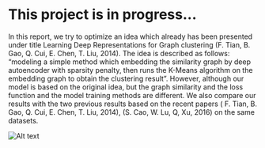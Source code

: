 # This project is in progress...
In this report, we try to optimize an idea which already has been presented under title Learning Deep Representations for Graph clustering (F. Tian, B. Gao, Q. Cui, E. Chen, T. Liu, 2014). The idea is described as follows: “modeling a simple method which embedding the similarity graph by deep autoencoder with sparsity penalty, then runs the K-Means algorithm on the embedding graph to obtain the clustering result”. However, although our model is based on the original idea, but the graph similarity and the loss function and the model training methods are different. We also compare our results with the two previous results based on the recent papers ( F. Tian, B. Gao, Q. Cui, E. Chen, T. Liu, 2014), (S. Cao, W. Lu, Q, Xu, 2016) on the same datasets.

![Alt text](https://github.com/saman-nia/Autoencoder_Clustering/blob/master/20%20newsgroups%20text%20dataset/Random%20Factor/AE_Random_Factor.png?raw=true "Title")
